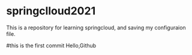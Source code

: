 # springclloud2021
This is a repository for learning springcloud, and saving my configuraion file.

#this is the first commit
Hello,Github
